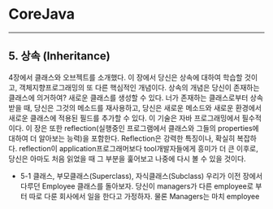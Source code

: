 # **CoreJava**

---
## **5. 상속 (Inheritance)**

4장에서 클래스와 오브젝트를 소개했다.
이 장에서 당신은 상속에 대하여 학습할 것이고, 객체지향프로그래밍의 또 다른 핵심적인 개념이다.
상속의 개념은 당신이 존재하는 클래스에 의거하여? 새로운 클래스를 생성할 수 있다.
너가 존재하는 클래스로부터 상속받을 때, 당신은 그것의 메소드를 재사용하고, 당신은  새로운 메소드와 새로운 환경에서 새로운 클래스에 적용된 필드를 추가할 수 있다.
이 기술은 자바 프로그래밍에서 필수적이다.
이 장은 또한 reflection(실행중인 프로그램에서 클래스와 그들의 properties에 대하여 더 알아보는 능력)을 포함한다. Reflection은 강력한 특징이나, 확실히 복잡하다.
reflection이 application프로그래머보다 tool개발자들에게 흥미가 더 큰 이후로, 당신은 아마도 처음 읽었을 때 그 부분을 훑어보고 나중에 다시 볼 수 있을 것이다.

- 5-1 클래스, 부모클래스(Superclass), 자식클래스(Subclass)
    우리가 이전 장에서 다루던 Employee 클래스를 돌아보자.
    당신이 managers가 다른 employee로 부터 따로 다룬 회사에서 일을 한다고 가정하자.
    물론 Managers는 마치 employee